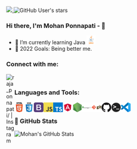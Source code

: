 ###

<p align="left">
<a href="https://wakatime.com/@eb673160-a8b6-4a20-b8f3-7216d1618882">
    <img src="https://wakatime.com/badge/user/eb673160-a8b6-4a20-b8f3-7216d1618882.svg" />
</a>
<img alt="GitHub User's stars" src="https://img.shields.io/github/stars/mohanponnapati?style=social">
<br />
</p>

### Hi there, I'm Mohan Ponnapati - 👋

- 🌱 I’m currently learning Java <img alt="Java" width="24px" src="https://raw.githubusercontent.com/github/explore/5b3600551e122a3277c2c5368af2ad5725ffa9a1/topics/java/java.png" />
- 🥅 2022 Goals: Being better me.

### Connect with me:

<!-- [<img align="left" alt="iAlphaInfamous | Twitter" width="22px" src="https://cdn.jsdelivr.net/npm/simple-icons@v3/icons/twitter.svg" />][twitter] -->
<!-- [<img align="left" alt="maneeshvadlapatla | LinkedIn" width="22px" src="https://cdn.jsdelivr.net/npm/simple-icons@v3/icons/linkedin.svg" />][linkedin] -->

[<img align="left" alt="raja_ponnapati/ | Instagram" width="22px" src="https://img.icons8.com/fluency/48/000000/instagram-new.png" />][instagram]
<br />

### Languages and Tools:

<img align="left" alt="HTML5" width="26px" src="https://raw.githubusercontent.com/github/explore/80688e429a7d4ef2fca1e82350fe8e3517d3494d/topics/html/html.png" />
<img align="left" alt="CSS3" width="26px" src="https://raw.githubusercontent.com/github/explore/80688e429a7d4ef2fca1e82350fe8e3517d3494d/topics/css/css.png" />
<img align="left" alt="Bootstrap" width="26px" src="https://raw.githubusercontent.com/github/explore/80688e429a7d4ef2fca1e82350fe8e3517d3494d/topics/bootstrap/bootstrap.png" />
<img align="left" alt="JavaScript" width="26px" src="https://raw.githubusercontent.com/github/explore/80688e429a7d4ef2fca1e82350fe8e3517d3494d/topics/javascript/javascript.png" />
<img align="left" alt="TypeScript" width="26px" src="https://raw.githubusercontent.com/github/explore/80688e429a7d4ef2fca1e82350fe8e3517d3494d/topics/typescript/typescript.png" />
<img align="left" alt="Angular" width="26px" src="https://raw.githubusercontent.com/github/explore/80688e429a7d4ef2fca1e82350fe8e3517d3494d/topics/angular/angular.png" />
<img align="left" alt="Node.js" width="26px" src="https://raw.githubusercontent.com/github/explore/80688e429a7d4ef2fca1e82350fe8e3517d3494d/topics/nodejs/nodejs.png" />
<img align="left" alt="MongoDB" width="26px" src="https://raw.githubusercontent.com/github/explore/80688e429a7d4ef2fca1e82350fe8e3517d3494d/topics/mongodb/mongodb.png" />
<img align="left" alt="Git" width="26px" src="https://raw.githubusercontent.com/github/explore/80688e429a7d4ef2fca1e82350fe8e3517d3494d/topics/git/git.png" />
<img align="left" alt="GitHub" width="26px" src="https://raw.githubusercontent.com/github/explore/78df643247d429f6cc873026c0622819ad797942/topics/github/github.png" />
<img align="left" alt="Terminal" width="26px" src="https://raw.githubusercontent.com/github/explore/80688e429a7d4ef2fca1e82350fe8e3517d3494d/topics/terminal/terminal.png" />
<img align="left" alt="Visual Studio Code" width="26px" src="https://raw.githubusercontent.com/github/explore/80688e429a7d4ef2fca1e82350fe8e3517d3494d/topics/visual-studio-code/visual-studio-code.png" />

<br />

### 📕 GitHub Stats

<img align="left" alt="Mohan's GitHub Stats" src="https://github-stats-alpha-one.vercel.app/api?username=mohanponnapati&count_private=true&show_icons=true&theme=tokyonight&hide_border=true" />

<!-- [twitter]: https://twitter.com/iAlphaInfamous -->

[instagram]: https://instagram.com/raja_ponnapati

<!-- [linkedin]: https://www.linkedin.com/in/maneeshvadlapatla -->
